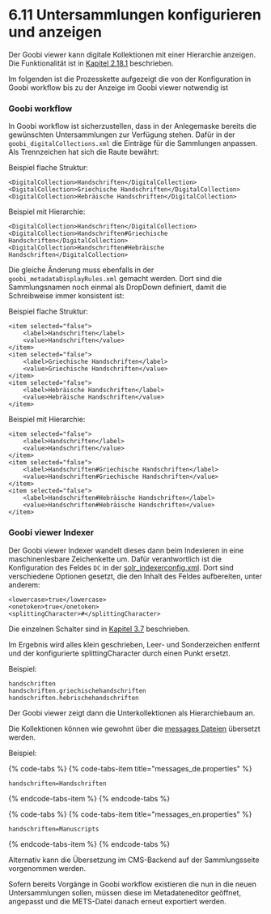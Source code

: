 # 6.11 Untersammlungen konfigurieren und anzeigen

Der Goobi viewer kann digitale Kollektionen mit einer Hierarchie anzeigen. Die Funktionalität ist in [Kapitel 2.18.1](../konfiguration-core/digitale-kollektionen/kollektionshierarchie.md) beschrieben.

Im folgenden ist die Prozesskette aufgezeigt die von der Konfiguration in Goobi workflow bis zu der Anzeige im Goobi viewer notwendig ist

### Goobi workflow

In Goobi workflow ist sicherzustellen, dass in der Anlegemaske bereits die gewünschten Untersammlungen zur Verfügung stehen. Dafür in der `goobi_digitalCollections.xml` die Einträge für die Sammlungen anpassen. Als Trennzeichen hat sich die Raute bewährt:

Beispiel flache Struktur:

```markup
<DigitalCollection>Handschriften</DigitalCollection>
<DigitalCollection>Griechische Handschriften</DigitalCollection>
<DigitalCollection>Hebräische Handschriften</DigitalCollection>
```

Beispiel mit Hierarchie:

```markup
<DigitalCollection>Handschriften</DigitalCollection>
<DigitalCollection>Handschriften#Griechische Handschriften</DigitalCollection>
<DigitalCollection>Handschriften#Hebräische Handschriften</DigitalCollection>
```

Die gleiche Änderung muss ebenfalls in der `goobi_metadataDisplayRules.xml` gemacht werden. Dort sind die Sammlungsnamen noch einmal als DropDown definiert, damit die Schreibweise immer konsistent ist:

Beispiel flache Struktur:

```markup
<item selected="false">
    <label>Handschriften</label>
    <value>Handschriften</value>
</item>
<item selected="false">
    <label>Griechische Handschriften</label>
    <value>Griechische Handschriften</value>
</item>
<item selected="false">
    <label>Hebräische Handschriften</label>
    <value>Hebräische Handschriften</value>
</item>
```

Beispiel mit Hierarchie:

```markup
<item selected="false">
    <label>Handschriften</label>
    <value>Handschriften</value>
</item>
<item selected="false">
    <label>Handschriften#Griechische Handschriften</label>
    <value>Handschriften#Griechische Handschriften</value>
</item>
<item selected="false">
    <label>Handschriften#Hebräische Handschriften</label>
    <value>Handschriften#Hebräische Handschriften</value>
</item>
```

### Goobi viewer Indexer

Der Goobi viewer Indexer wandelt dieses dann beim Indexieren in eine maschinenlesbare Zeichenkette um. Dafür verantwortlich ist die Konfiguration des Feldes `DC` in der [solr\_indexerconfig.xml](../konfiguration-indexer/). Dort sind verschiedene Optionen gesetzt, die den Inhalt des Feldes aufbereiten, unter anderem:

```markup
<lowercase>true</lowercase>
<onetoken>true</onetoken>
<splittingCharacter>#</splittingCharacter>
```

Die einzelnen Schalter sind in [Kapitel 3.7](../konfiguration-indexer/weitere-optionen.md) beschrieben.

Im Ergebnis wird alles klein geschrieben, Leer- und Sonderzeichen entfernt und der konfigurierte splittingCharacter durch einen Punkt ersetzt.

Beispiel:

```text
handschriften
handschriften.griechischehandschriften
handschriften.hebrischehandschriften
```

Der Goobi viewer zeigt dann die Unterkollektionen als Hierarchiebaum an.

Die Kollektionen können wie gewohnt über die [messages Dateien](../konfiguration-core/uebersetzungen.md) übersetzt werden.

Beispiel:

{% code-tabs %}
{% code-tabs-item title="messages\_de.properties" %}
```text
handschriften=Handschriften
```
{% endcode-tabs-item %}
{% endcode-tabs %}

{% code-tabs %}
{% code-tabs-item title="messages\_en.properties" %}
```text
handschriften=Manuscripts
```
{% endcode-tabs-item %}
{% endcode-tabs %}

Alternativ kann die Übersetzung im CMS-Backend auf der Sammlungsseite vorgenommen werden.

Sofern bereits Vorgänge in Goobi workflow existieren die nun in die neuen Untersammlungen sollen, müssen diese im Metadateneditor geöffnet, angepasst und die METS-Datei danach erneut exportiert werden.

